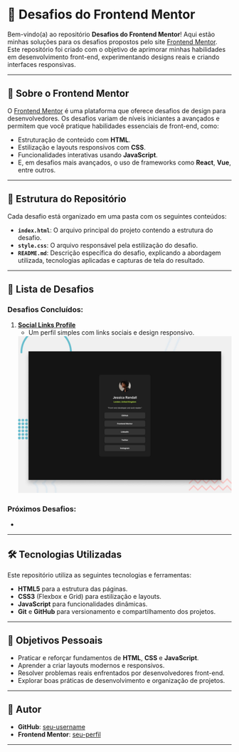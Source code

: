# 🚀 Desafios do Frontend Mentor

Bem-vindo(a) ao repositório **Desafios do Frontend Mentor**! Aqui estão minhas soluções para os desafios propostos pelo site [Frontend Mentor](https://www.frontendmentor.io/). Este repositório foi criado com o objetivo de aprimorar minhas habilidades em desenvolvimento front-end, experimentando designs reais e criando interfaces responsivas.

---

## 📝 Sobre o Frontend Mentor

O [Frontend Mentor](https://www.frontendmentor.io/) é uma plataforma que oferece desafios de design para desenvolvedores. Os desafios variam de níveis iniciantes a avançados e permitem que você pratique habilidades essenciais de front-end, como:
- Estruturação de conteúdo com **HTML**.
- Estilização e layouts responsivos com **CSS**.
- Funcionalidades interativas usando **JavaScript**.
- E, em desafios mais avançados, o uso de frameworks como **React**, **Vue**, entre outros.

---

## 📁 Estrutura do Repositório

Cada desafio está organizado em uma pasta com os seguintes conteúdos:
- **`index.html`**: O arquivo principal do projeto contendo a estrutura do desafio.
- **`style.css`**: O arquivo responsável pela estilização do desafio.
- **`README.md`**: Descrição específica do desafio, explicando a abordagem utilizada, tecnologias aplicadas e capturas de tela do resultado.

---

## 🌟 Lista de Desafios

### Desafios Concluídos:
1. [**Social Links Profile**](./desafio-1/)
   - Um perfil simples com links sociais e design responsivo.
    <img src="desafio 1.jpg" alt="Resultado do primeiro Desafio feito">
### Próximos Desafios:
- 

---

## 🛠️ Tecnologias Utilizadas

Este repositório utiliza as seguintes tecnologias e ferramentas:
- **HTML5** para a estrutura das páginas.
- **CSS3** (Flexbox e Grid) para estilização e layouts.
- **JavaScript** para funcionalidades dinâmicas.
- **Git** e **GitHub** para versionamento e compartilhamento dos projetos.

---

## 🎯 Objetivos Pessoais

- Praticar e reforçar fundamentos de **HTML**, **CSS** e **JavaScript**.
- Aprender a criar layouts modernos e responsivos.
- Resolver problemas reais enfrentados por desenvolvedores front-end.
- Explorar boas práticas de desenvolvimento e organização de projetos.

---


## 👤 Autor

- **GitHub**: [seu-username](https://github.com/carlosqbarbosa)
- **Frontend Mentor**: [seu-perfil](https://www.frontendmentor.io/profile/arlosqbarbosa)

---
